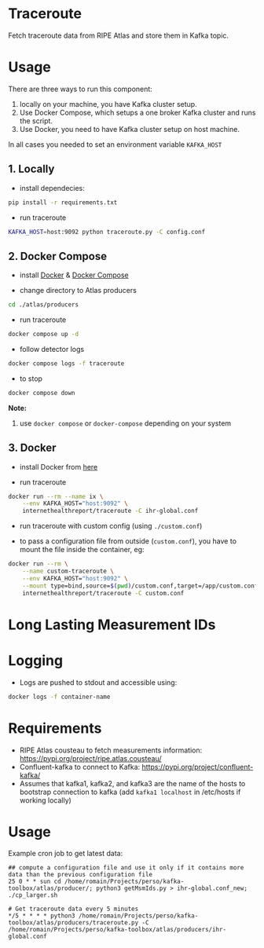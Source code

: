 # Traceroute

Fetch traceroute data from RIPE Atlas and store them in Kafka topic.

# Usage

There are three ways to run this component:

1. locally on your machine, you have Kafka cluster setup.
2. Use Docker Compose, which setups a one broker Kafka cluster and runs the script.
3. Use Docker, you need to have Kafka cluster setup on host machine.

In all cases you needed to set an environment variable `KAFKA_HOST`


## 1. Locally

- install dependecies:
```bash
pip install -r requirements.txt
```

- run traceroute
```bash
KAFKA_HOST=host:9092 python traceroute.py -C config.conf
```

## 2. Docker Compose

- install [Docker](https://docs.docker.com/engine/install/) & [Docker Compose](https://docs.docker.com/compose/install/)

- change directory to Atlas producers
```bash
cd ./atlas/producers
```

- run traceroute
```bash
docker compose up -d
```

- follow detector logs
```bash
docker compose logs -f traceroute
```

- to stop
```bash
docker compose down
```

**Note:**

1. use `docker compose` or `docker-compose` depending on your system
## 3. Docker

- install Docker from [here](https://docs.docker.com/engine/install/)

- run traceroute
```bash
docker run --rm --name ix \
    --env KAFKA_HOST="host:9092" \
    internethealthreport/traceroute -C ihr-global.conf
```


- run traceroute with custom config (using `./custom.conf`)

- to pass a configuration file from outside (`custom.conf`), you have to mount the file inside the container, eg:
```bash
docker run --rm \
    --name custom-traceroute \
    --env KAFKA_HOST="host:9092" \
    --mount type=bind,source=$(pwd)/custom.conf,target=/app/custom.conf \
    internethealthreport/traceroute -C custom.conf
```


# Long Lasting Measurement IDs


# Logging

- Logs are pushed to stdout and accessible using:

```bash
docker logs -f container-name
```

# Requirements
- RIPE Atlas cousteau to fetch measurements information: https://pypi.org/project/ripe.atlas.cousteau/
- Confluent-kafka to connect to Kafka: https://pypi.org/project/confluent-kafka/
- Assumes that kafka1, kafka2, and kafka3 are the name of the hosts to bootstrap connection to kafka (add `kafka1 localhost` in /etc/hosts if working locally)

# Usage
Example cron job to get latest data:
```
## compute a configuration file and use it only if it contains more data than the previous configuration file
25 0 * * sun cd /home/romain/Projects/perso/kafka-toolbox/atlas/producer/; python3 getMsmIds.py > ihr-global.conf_new; ./cp_larger.sh

# Get traceroute data every 5 minutes 
*/5 * * * * python3 /home/romain/Projects/perso/kafka-toolbox/atlas/producers/traceroute.py -C /home/romain/Projects/perso/kafka-toolbox/atlas/producers/ihr-global.conf
```
